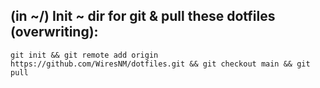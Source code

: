 
## (in ~/) Init ~ dir for git & pull these dotfiles (overwriting):

```
git init && git remote add origin https://github.com/WiresNM/dotfiles.git && git checkout main && git pull
```